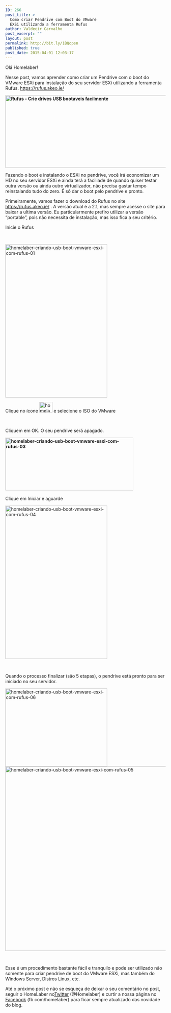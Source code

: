```yaml
---
ID: 266
post_title: >
  Como criar Pendrive com Boot do VMware
  EXSi utilizando a ferramenta Rufus
author: Valdecir Carvalho
post_excerpt: ""
layout: post
permalink: http://bit.ly/1BQopsn
published: true
post_date: 2015-04-01 12:03:17
---
```

Olá Homelaber!

Nesse post, vamos aprender como criar um Pendrive com o boot do VMware ESXi para instalação do seu servidor ESXi utilizando a ferramenta Rufus. <a href="https://rufus.akeo.ie/">https://rufus.akeo.ie/</a>

<strong><img class="aligncenter size-full wp-image-267" src="http://homelaber.com.br/site/wp-content/uploads/2015/04/Rufus-Crie-drives-USB-bootaveis-facilmente.jpg" alt="Rufus - Crie drives USB bootaveis facilmente" width="588" height="227" /></strong>

Fazendo o boot e instalando o ESXi no pendrive, você irá economizar um HD no seu servidor ESXi e ainda terá a faciliade de quando quiser testar outra versão ou ainda outro virtualizador, não precisa gastar tempo reinstalando tudo do zero. É só dar o boot pelo pendrive e pronto.

<!--more-->

Primeiramente, vamos fazer o download do Rufus no site <a href="https://rufus.akeo.ie/">https://rufus.akeo.ie/</a> . A versão atual é a 2.1, mas sempre acesse o site para baixar a ultima versão. Eu particularmente prefiro utilizar a versão “portable”, pois não necessita de instalação, mas isso fica a seu critério.

Inicie o Rufus

&nbsp;

<img class="aligncenter size-full wp-image-272" src="http://homelaber.com.br/site/wp-content/uploads/2015/04/homelaber-criando-usb-boot-vmware-esxi-com-rufus-01.png" alt="homelaber-criando-usb-boot-vmware-esxi-com-rufus-01" width="320" height="480" />

Clique no ícone
<img class="size-full wp-image-271 alignleft" src="http://homelaber.com.br/site/wp-content/uploads/2015/04/homelaber-criando-usb-boot-vmware-esxi-com-rufus-02.png" alt="homelaber-criando-usb-boot-vmware-esxi-com-rufus-02" width="41" height="33" /> e selecione o ISO do VMware

&nbsp;

Cliquem em OK. O seu pendrive será apagado.

<strong><img class="aligncenter size-full wp-image-270" src="http://homelaber.com.br/site/wp-content/uploads/2015/04/homelaber-criando-usb-boot-vmware-esxi-com-rufus-03.png" alt="homelaber-criando-usb-boot-vmware-esxi-com-rufus-03" width="402" height="165" /> </strong>

Clique em Iniciar e aguarde

<img class="aligncenter size-full wp-image-269" src="http://homelaber.com.br/site/wp-content/uploads/2015/04/homelaber-criando-usb-boot-vmware-esxi-com-rufus-04.png" alt="homelaber-criando-usb-boot-vmware-esxi-com-rufus-04" width="320" height="480" />

&nbsp;

Quando o processo finalizar (são 5 etapas), o pendrive está pronto para ser iniciado no seu servidor.

<img class="aligncenter size-full wp-image-273" src="http://homelaber.com.br/site/wp-content/uploads/2015/04/homelaber-criando-usb-boot-vmware-esxi-com-rufus-06.jpg" alt="homelaber-criando-usb-boot-vmware-esxi-com-rufus-06" width="320" height="244" />

<img class="aligncenter wp-image-268 size-large" src="http://homelaber.com.br/site/wp-content/uploads/2015/04/homelaber-criando-usb-boot-vmware-esxi-com-rufus-05-1024x578.png" alt="homelaber-criando-usb-boot-vmware-esxi-com-rufus-05" width="1024" height="578" />

&nbsp;

Esse é um procedimento bastante fácil e tranquilo e pode ser utilizado não somente para criar pendrive de boot do VMware ESXi, mas também do Windows Server, Distros Linux, etc.

Até o próximo post e não se esqueça de deixar o seu comentário no post, seguir o HomeLaber no<a title="@Homelaber" href="https://twitter.com/homelaber" target="_blank">Twitter</a> (@Homelaber) e curtir a nossa página no <a title="Facebook HomeLaber Brasil" href="https://www.facebook.com/homelaber" target="_blank">Facebook</a> (fb.com/homelaber) para ficar sempre atualizado das novidade do blog.